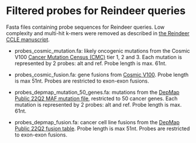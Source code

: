 # Filtered probes for Reindeer queries

Fasta files containing probe sequences for Reindeer queries. Low complexity and multi-hit k-mers were removed as described in [the Reindeer CCLE manuscript](https://doi.org/10.1101/2024.02.27.581927).

* probes_cosmic_mutation.fa: likely oncogenic mutations from the Cosmic V100 [Cancer Mutation Census (CMC)](https://cancer.sanger.ac.uk/cmc/home) tier 1, 2 and 3. Each mutation is represented by 2 probes: alt and ref. Probe length is max. 61nt.

* probes_cosmic_fusion.fa: gene fusions from [Cosmic V100](https://cancer.sanger.ac.uk/cosmic/fusion). Probe length is max 51nt. Probes are restricted to exon-exon fusions. 

* probes_depmap_mutation_50_genes.fa: mutations from the [DepMap Public 22Q2 MAF mutation file](https://depmap.org/portal/), restricted to 50 cancer genes. Each mutation is represented by 2 probes: alt and ref. Probe length is max. 61nt. 

* probes_depmap_fusion.fa: cancer cell line fusions from the [DepMap Public 22Q2 fusion table](https://depmap.org/portal/). Probe length is max 51nt. Probes are restricted to exon-exon fusions. 

